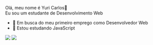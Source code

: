 Olá, meu nome é Yuri Carlos👋 <br>
Eu sou um estudante de Desenvolvimento Web

- 🔭 Em busca do meu primeiro emprego como Desenvolvedor Web
- 🌱 Estou estudando JavaScript

<div>
  <a href ="yurioli.dev@gmail.com" target="_blank"><img src="https://img.shields.io/badge/-Gmail-%23333?style=for-the-badge&logo=gmail&logoColor=white" target="_blank"></a>
  <a href="https://www.linkedin.com/in/yuri-carlos-b59230226/" target="_blank"><img src="https://img.shields.io/badge/-LinkedIn-%230077B5?style=for-the-badge&logo=linkedin&logoColor=white" target="_blank"></a> 
 
</div>

